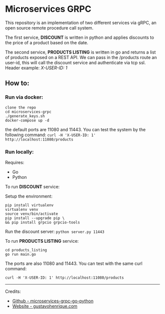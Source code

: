 # Microservices GRPC
This repository is an implementation of two different services via gRPC, an open source remote procedure call system.

The first service, **DISCOUNT** is written in python and applies discounts to the price of a product based on the date.

The second service, **PRODUCTS LISTING** is written in go and returns a list of products exposed on a REST API. We can pass in the /products route an user-id, this will call the discount service and authenticate via tcp ssl. Header example: _X-USER-ID: 1_

## How to:
### **Run via docker:**
```
clone the repo
cd microservices-grpc
./generate_keys.sh
docker-compose up -d
```
the default ports are 11080 and 11443. You can test the system by the following command:
```curl -H 'X-USER-ID: 1' http://localhost:11080/products```


### **Run locally:**

Requires:
* Go
* Python

To run **DISCOUNT** service:

Setup the environment:
```
pip install virtualenv
virtualenv venv
source venv/bin/activate
pip install --upgrade pip \
&& pip install grpcio grpcio-tools
```
Run the discount server:
```python server.py 11443```

To run **PRODUCTS LISTING** service:
```
cd products_listing
go run main.go
```
The ports are also 11080 and 11443. 
You can test with the same curl command:

```curl -H 'X-USER-ID: 1' http://localhost:11080/products```

***
Credits:
* [Github - microservices-grpc-go-python](https://github.com/gustavohenrique/microservices-grpc-go-python)
* [Website - gustavohenrique.com](https://gustavohenrique.com/)

